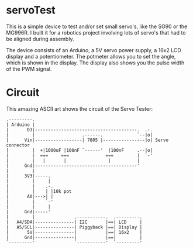 servoTest
=========

This is a simple device to test and/or set small servo's, like the SG90
or the MG996R. I built it for a robotics project involving lots of
servo's that had to be aligned during assembly.

The device consists of an Arduino, a 5V servo power supply, a 16x2 LCD
display and a potentiometer. The potmeter allows you to set the angle,
which is shown in the display. The display also shows you the pulse
width of the PWM signal.


Circuit
=======

This amazing ASCII art shows the circuit of the Servo Tester:

```schema
.---------.
| Arduino |
|       D3|---------------------------------------.  .-.
|         |                  .------.             `--|o|
|      Vin|------------------| 7805 |----------------|o| Servo connector
|         |  +|1000uF |100nF `------'  |100nF     .--|o|
|         |  ===     ===              ===         |  `-'
|         |   |       |                |          |
|      Gnd|---------------------------------------'
|         |
|      3V3|-----.
|         |     |
|         |    .-.
|         |    | |10k pot
|       A0|--->| |
|         |    `-'
|         |     |
|      Gnd|-----'
|         |               .-----------.  .---------.
|   A4/SDA|---------------| I2C       |==| LCD     |
|   A5/SCL|---------------| Piggyback |==| Display |
|       5V|---------------|           |==| 16x2    |
|      Gnd|---------------|           |==|         |
`---------'               `-----------'  `---------'
```
